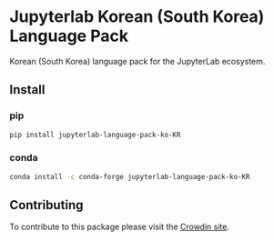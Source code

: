 # Jupyterlab Korean (South Korea) Language Pack

Korean (South Korea) language pack for the JupyterLab ecosystem.

## Install

### pip

```bash
pip install jupyterlab-language-pack-ko-KR
```

### conda

```bash
conda install -c conda-forge jupyterlab-language-pack-ko-KR
```

## Contributing

To contribute to this package please visit the [Crowdin site](https://crowdin.com/project/jupyterlab).
